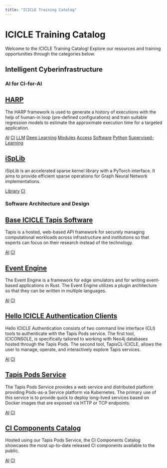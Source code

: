 ```yaml
---
title: "ICICLE Training Catalog"
---
```


<div class="no-toc">
<h1>ICICLE Training Catalog</h1>

<p>Welcome to the ICICLE Training Catalog! Explore our resources and training opportunities through the categories below.</p>

<h2>Intelligent Cyberinfrastructure</h2>

<h3>AI for CI-for-AI</h3>

<div class="card">
  <div class="card-header">
    <h2><a href="#">HARP</a></h2>
  </div>
  <div class="card-body">
    <p>The HARP framework is used to generate a history of executions with the help of human-in loop (pre-defined configurations) and train suitable regression models to estimate the approximate execution time for a targeted application.</p>
    <div class="tags">
      <a href="#" class="tag">AI</a>
      <a href="#" class="tag">CI</a>
      <a href="#" class="tag">LLM</a>
      <a href="#" class="tag">Deep Learning</a>
      <a href="#" class="tag">Modules</a>
      <a href="#" class="tag">Access</a>
      <a href="#" class="tag">Software</a>
      <a href="#" class="tag">Python</a>
      <a href="#" class="tag">Supervised-Learning</a>
    </div>
  </div>
</div>

<div class="card">
  <div class="card-header">
    <h2><a href="#">iSpLib</a></h2>
  </div>
  <div class="card-body">
    <p>iSipLib is an accelerated sparse kernel library with a PyTorch interface. It aims to provide efficient sparse operations for Graph Neural Network implementations.</p>
    <div class="tags">
      <a href="#" class="tag">Library</a>
      <a href="#" class="tag">CI</a>
    </div>
  </div>
</div>

<h3>Software Architecture and Design</h3>

<div class="card">
  <div class="card-header">
    <h2><a href="https://tapis.readthedocs.io/en/latest/index.html">Base ICICLE Tapis Software</a></h2>
  </div>
  <div class="card-body">
    <p>Tapis is a hosted, web-based API framework for securely managing computational workloads across infrastructure and institutions so that experts can focus on their research instead of the technology.</p>
    <div class="tags">
      <a href="#" class="tag">AI</a>
      <a href="#" class="tag">CI</a>
    </div>
  </div>
</div>

<div class="card">
  <div class="card-header">
    <h2><a href="https://crates.io/crates/event-engine">Event Engine</a></h2>
  </div>
  <div class="card-body">
    <p>The Event Engine is a framework for edge simulators and for writing event-based applications in Rust. The Event Engine utilizes a plugin architecture so that they can be written in multiple languages.</p>
    <div class="tags">
      <a href="#" class="tag">AI</a>
      <a href="#" class="tag">CI</a>
    </div>
  </div>
</div>

<div class="card">
  <div class="card-header">
    <h2><a href="#">Hello ICICLE Authentication Clients</a></h2>
  </div>
  <div class="card-body">
    <p>Hello ICICLE Authentication consists of two command line interface (CLI) tools to authenticate with the Tapis Pods service. The first tool, ICICONSOLE, is specifically tailored to working with Neo4j databases hosted through the Tapis Pods. The second tool, TapisCL-ICICLE, allows the user to manage, operate, and interactively explore Tapis services.</p>
    <div class="tags">
      <a href="#" class="tag">AI</a>
      <a href="#" class="tag">CI</a>
    </div>
  </div>
</div>

<div class="card">
  <div class="card-header">
    <h2><a href="https://tapis.readthedocs.io/en/latest/technical/pods.html">Tapis Pods Service</a></h2>
  </div>
  <div class="card-body">
    <p>The Tapis Pods Service provides a web service and distributed platform providing Pods-as-a Service platform via Kubernetes. The primary use of this service is to provide quick to deploy long-lived services based on Docker images that are exposed via HTTP or TCP endpoints.</p>
    <div class="tags">
      <a href="#" class="tag">AI</a>
      <a href="#" class="tag">CI</a>
    </div>
  </div>
</div>

<div class="card">
  <div class="card-header">
    <h2><a href="https://components.pods.icicle.tapis.io/data">CI Components Catalog</a></h2>
  </div>
  <div class="card-body">
    <p>Hosted using our Tapis Pods Service, the CI Components Catalog showcases the most up-to-date released CI components available to the public.</p>
    <div class="tags">
      <a href="#" class="tag">AI</a>
      <a href="#" class="tag">CI</a>
    </div>
  </div>
</div>